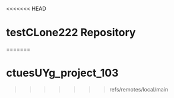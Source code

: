 <<<<<<< HEAD
# testCLone222 Repository
=======
# ctuesUYg_project_103

>>>>>>> refs/remotes/local/main
